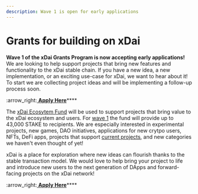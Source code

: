 ```yaml
---
description: Wave 1 is open for early applications
---
```


# Grants for building on xDai

**Wave 1 of the xDai Grants Program is now accepting early applications!** We are looking to help support projects that bring new features and functionality to the xDai stable chain.  If you have a new idea, a new implementation, or an exciting use-case for xDai, we want to hear about it! To start we are collecting project ideas and will be implementing a follow-up process soon.

:arrow\_right:[ **Apply Here**](https://airtable.com/shrThZ9013meNu6BX)****

The [xDai Ecosytem Fund](../../about-xdai/roadmap/ecosystem-fund-roadmap.md) will be used to support projects that bring value to the xDai ecosystem and users. For [wave 1](../../about-xdai/roadmap/2021-roadmap.md#xdai-grant-program) the fund will provide up to 43,000 STAKE to recipients. We are especially interested in experimental projects, new games, DAO initiatives, applications for new crytpo users, NFTs, DeFi apps, projects that support [current projects](../../about-xdai/project-spotlights/), and new categories we haven't even thought of yet!

xDai is a place for exploration where new ideas can flourish thanks to the stable transaction model. We would love to help bring your project to life and introduce new users to the next generation of DApps and forward-facing projects on the xDai network!

:arrow\_right:[ **Apply Here**](https://airtable.com/shrThZ9013meNu6BX)****
